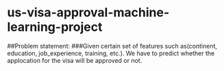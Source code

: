 # us-visa-approval-machine-learning-project
##Problem statement:
###Given certain set of features such as(continent, education, job_experience, training, etc.). We have to predict whether the applocation for the visa will be approved or not.